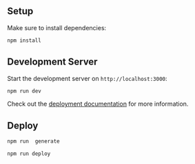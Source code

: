 ## Setup

Make sure to install dependencies:

```bash
npm install
```

## Development Server

Start the development server on `http://localhost:3000`:

```bash
npm run dev
```

Check out the [deployment documentation](https://nuxt.com/docs/getting-started/deployment) for more information.

## Deploy

```bash
npm run  generate

npm run deploy
```